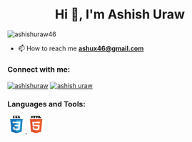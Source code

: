 <h1 align="center">Hi 👋, I'm Ashish Uraw</h1>
<p align="left"> <img src="https://komarev.com/ghpvc/?username=ashishuraw46&label=Profile%20views&color=0e75b6&style=flat" alt="ashishuraw46" /> </p>

- 📫 How to reach me **ashux46@gmail.com**

<h3 align="left">Connect with me:</h3>
<p align="left">
<a href="https://linkedin.com/in/ashishuraw" target="blank"><img align="center" src="https://raw.githubusercontent.com/rahuldkjain/github-profile-readme-generator/master/src/images/icons/Social/linked-in-alt.svg" alt="ashishuraw" height="30" width="40" /></a>
<a href="https://fb.com/ashish uraw" target="blank"><img align="center" src="https://raw.githubusercontent.com/rahuldkjain/github-profile-readme-generator/master/src/images/icons/Social/facebook.svg" alt="ashish uraw" height="30" width="40" /></a>
</p>

<h3 align="left">Languages and Tools:</h3>
<p align="left"> <a href="https://www.w3schools.com/css/" target="_blank" rel="noreferrer"> <img src="https://raw.githubusercontent.com/devicons/devicon/master/icons/css3/css3-original-wordmark.svg" alt="css3" width="40" height="40"/> </a> <a href="https://www.w3.org/html/" target="_blank" rel="noreferrer"> <img src="https://raw.githubusercontent.com/devicons/devicon/master/icons/html5/html5-original-wordmark.svg" alt="html5" width="40" height="40"/> </a> </p>

